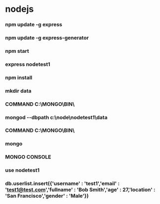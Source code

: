 # nodejs


### npm update -g express
### npm update -g express-generator

### npm start

### express nodetest1

### npm install

### mkdir data

### COMMAND C:\MONGO\BIN\
### mongod --dbpath c:\node\nodetest1\data

### COMMAND C:\MONGO\BIN\
### mongo

### MONGO CONSOLE
### use nodetest1

### db.userlist.insert({'username' : 'test1','email' : 'test1@test.com','fullname' : 'Bob Smith','age' : 27,'location' : 'San Francisco','gender' : 'Male'})


